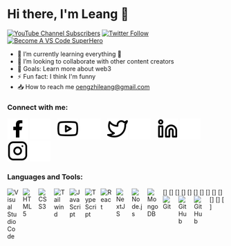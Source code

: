 # Hi there, I'm Leang 👋 

[![YouTube Channel Subscribers](https://img.shields.io/youtube/channel/subscribers/UCDCHcqyeQgJ-jVSd6VJkbCw?logo=youtube&logoColor=red&style=for-the-badge)](https://www.youtube.com/@Kdmhhh123
)
[![Twitter Follow](https://img.shields.io/twitter/follow/oengzhileang?color=1DA1F2&logo=twitter&style=for-the-badge)](https://twitter.com/intent/follow?original_referer=https%3A%2F%2Fgithub.com%2oengzhileang&screen_name=oengzhileang)
[![Become A VS Code SuperHero](https://img.shields.io/badge/-Become%20A%20VS%20Code%20SuperHero%20%E2%86%92-gray.svg?colorB=ff652f&style=for-the-badge)](https://vsCodeHero.com)

- 🌱 I’m currently learning everything 🤣
- 👯 I’m looking to collaborate with other content creators
- 🥅 Goals: Learn more about web3
- ⚡ Fun fact: I think I'm funny
- 📥 How to reach me oengzhileang@gmail.com

### Connect with me:

[![website](./img/facebook-light.svg)](https://www.facebook.com/ImAGamerOne#gh-light-mode-only)
[![website](./img/facebook.svg)](https://www.facebook.com/ImAGamerOne#gh-dark-mode-only)
&nbsp;&nbsp;
[![website](./img/youtube-light.svg)](https://www.youtube.com/@Kdmhhh123#gh-light-mode-only)
[![website](./img/youtube-dark.svg)](https://www.youtube.com/@Kdmhhh123#gh-dark-mode-only)
&nbsp;&nbsp;
[![website](./img/twitter-light.svg)](https://x.com/oengzhileang#gh-light-mode-only)
[![website](./img/twitter-dark.svg)](https://x.com/oengzhileang#gh-dark-mode-only)
&nbsp;&nbsp;
[![website](./img/linkedin-light.svg)](https://www.linkedin.com/in/oeng-zhileang-915b97336/#gh-light-mode-only)
[![website](./img/linkedin-dark.svg)](https://www.linkedin.com/in/oeng-zhileang-915b97336/#gh-dark-mode-only)
&nbsp;&nbsp;
[![website](./img/instagram-light.svg)](https://www.instagram.com/oengzhileang.dev#gh-light-mode-only)
[![website](./img/instagram-dark.svg)](https://www.instagram.com/oengzhileang.dev#gh-dark-mode-only)

### Languages and Tools:

[<img align="left" alt="Visual Studio Code" width="26px" src="https://cdn.jsdelivr.net/gh/devicons/devicon/icons/vscode/vscode-original.svg" style="padding-right:10px;" />]
[<img align="left" alt="HTML5" width="26px" src="https://cdn.jsdelivr.net/gh/devicons/devicon/icons/html5/html5-original.svg" style="padding-right:10px;" />]
[<img align="left" alt="CSS3" width="26px" src="https://cdn.jsdelivr.net/gh/devicons/devicon/icons/css3/css3-original.svg" style="padding-right:10px;" />]
[<img align="left" alt="Tailwind" width="26px" src="https://cdn.jsdelivr.net/gh/devicons/devicon@latest/icons/tailwindcss/tailwindcss-original.svg" style="padding-right:10px;">]
[<img align="left" alt="JavaScript" width="26px" src="https://cdn.jsdelivr.net/gh/devicons/devicon/icons/javascript/javascript-original.svg" style="padding-right:10px;" />]
[<img align="left" alt="TypeScript" width="26px" src="https://cdn.jsdelivr.net/gh/devicons/devicon@latest/icons/typescript/typescript-original.svg" style="padding-right:10px;">]
[<img align="left" alt="React" width="26px" src="https://cdn.jsdelivr.net/gh/devicons/devicon/icons/react/react-original.svg" style="padding-right:10px;" />]
[<img align="left" alt="NextJS" width="26px" src="https://cdn.jsdelivr.net/gh/devicons/devicon@latest/icons/nextjs/nextjs-original.svg" style="padding-right:10px;" />]
[<img align="left" alt="Node.js" width="26px" src="https://cdn.jsdelivr.net/gh/devicons/devicon/icons/nodejs/nodejs-original.svg" style="padding-right:10px;" />]
[<img align="left" alt="MongoDB" width="26px" src="https://cdn.jsdelivr.net/gh/devicons/devicon/icons/mongodb/mongodb-original.svg" style="padding-right:10px;" />]
[<img align="left" alt="Git" width="26px" src="https://cdn.jsdelivr.net/gh/devicons/devicon/icons/git/git-original.svg" style="padding-right:10px;" />]
[<img align="left" alt="GitHub" width="26px" src="https://user-images.githubusercontent.com/3369400/139447912-e0f43f33-6d9f-45f8-be46-2df5bbc91289.png" style="padding-right:10px;" />]
[<img align="left" alt="GitHub" width="26px" src="https://user-images.githubusercontent.com/3369400/139448065-39a229ba-4b06-434b-bc67-616e2ed80c8f.png" style="padding-right:10px;" />]







